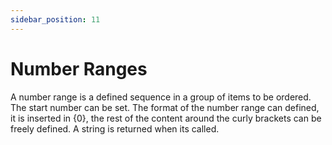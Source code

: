 ```yaml
---
sidebar_position: 11
---
```


# Number Ranges

A number range is a defined sequence in a group of items to be ordered. The start number can be set. The format of the number range can defined, it is inserted in {0}, the rest of the content around the curly brackets can be freely defined. A string is returned when its called.
